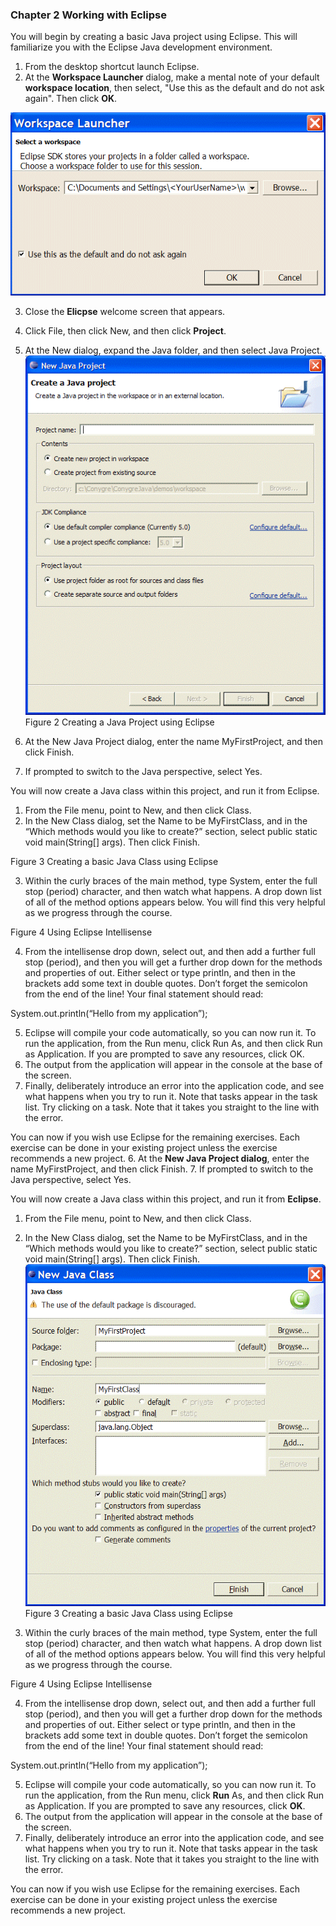 ### Chapter 2 Working with Eclipse
You will begin by creating a basic Java project using Eclipse. This will familiarize you with the Eclipse Java development environment.
1.	From the desktop shortcut launch Eclipse.
2.	At the **Workspace Launcher** dialog, make a mental note of your default **workspace location**, then select, "Use this as the default and do not ask again". Then click **OK**. 

![default](images/default.png)

3.	Close the **Elicpse** welcome screen that appears.

4.	Click File, then click New, and then click **Project**.
5.	At the New dialog, expand the Java folder, and then select Java Project.
![d2](images/d2.png)
Figure 2 Creating a Java Project using Eclipse

6.	At the New Java Project dialog, enter the name MyFirstProject, and then click Finish.
7.	If prompted to switch to the Java perspective, select Yes.

You will now create a Java class within this project, and run it from Eclipse.

1.	From the File menu, point to New, and then click Class.
2.	In the New Class dialog, set the Name to be MyFirstClass, and in the “Which methods would you like to create?” section, select public static void main(String[] args). Then click Finish.
 
Figure 3 Creating a basic Java Class using Eclipse

3.	Within the curly braces of the main method, type System, enter the full stop (period) character, and then watch what happens. A drop down list of all of the method options appears below. You will find this very helpful as we progress through the course. 

 
Figure 4 Using Eclipse Intellisense

4.	From the intellisense drop down, select out, and then add a further full stop (period), and then you will get a further drop down for the methods and properties of out. Either select or type println, and then in the brackets add some text in double quotes. Don’t forget the semicolon from the end of the line! Your final statement should read:

System.out.println(“Hello from my application”);

5.	Eclipse will compile your code automatically, so you can now run it. To run the application, from the Run menu, click Run As, and then click Run as Application. If you are prompted to save any resources, click OK.
6.	The output from the application will appear in the console at the base of the screen.
7.	Finally, deliberately introduce an error into the application code, and see what happens when you try to run it. Note that tasks appear in the task list. Try clicking on a task. Note that it takes you straight to the line with the error.


You can now if you wish use Eclipse for the remaining exercises. Each exercise can be done in your existing project unless the exercise recommends a new project.
6.	At the **New Java Project dialog**, enter the name MyFirstProject, and then click Finish.
7.	If prompted to switch to the Java perspective, select Yes.

You will now create a Java class within this project, and run it from **Eclipse**.

1.	From the File menu, point to New, and then click Class.
2.	In the New Class dialog, set the Name to be MyFirstClass, and in the “Which methods would you like to create?” section, select public static void main(String[] args). Then click Finish.
![d3](images/d3.png)
 Figure 3 Creating a basic Java Class using Eclipse

3.	Within the curly braces of the main method, type System, enter the full stop (period) character, and then watch what happens. A drop down list of all of the method options appears below. You will find this very helpful as we progress through the course. 
 
Figure 4 Using Eclipse Intellisense

4.	From the intellisense drop down, select out, and then add a further full stop (period), and then you will get a further drop down for the methods and properties of out. Either select or type println, and then in the brackets add some text in double quotes. Don’t forget the semicolon from the end of the line! Your final statement should read:

System.out.println(“Hello from my application”);

5.	Eclipse will compile your code automatically, so you can now run it. To run the application, from the Run menu, click **Run** As, and then click Run as Application. If you are prompted to save any resources, click **OK**.
6.	The output from the application will appear in the console at the base of the screen.
7.	Finally, deliberately introduce an error into the application code, and see what happens when you try to run it. Note that tasks appear in the task list. Try clicking on a task. Note that it takes you straight to the line with the error.


You can now if you wish use Eclipse for the remaining exercises. Each exercise can be done in your existing project unless the exercise recommends a new project.

 

